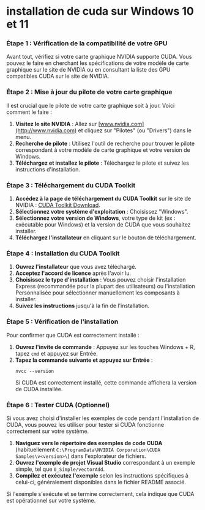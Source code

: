 # installation de cuda sur Windows 10 et 11

### Étape 1 : Vérification de la compatibilité de votre GPU
Avant tout, vérifiez si votre carte graphique NVIDIA supporte CUDA. Vous pouvez le faire en cherchant les spécifications de votre modèle de carte graphique sur le site de NVIDIA ou en consultant la liste des GPU compatibles CUDA sur le site de NVIDIA.

### Étape 2 : Mise à jour du pilote de votre carte graphique
Il est crucial que le pilote de votre carte graphique soit à jour. Voici comment le faire :

1. **Visitez le site NVIDIA** : Allez sur [www.nvidia.com](http://www.nvidia.com) et cliquez sur "Pilotes" (ou "Drivers") dans le menu.
2. **Recherche de pilote** : Utilisez l'outil de recherche pour trouver le pilote correspondant à votre modèle de carte graphique et votre version de Windows.
3. **Téléchargez et installez le pilote** : Téléchargez le pilote et suivez les instructions d'installation.

### Étape 3 : Téléchargement du CUDA Toolkit
1. **Accédez à la page de téléchargement du CUDA Toolkit** sur le site de NVIDIA : [CUDA Toolkit Download](https://developer.nvidia.com/cuda-downloads).
2. **Sélectionnez votre système d'exploitation** : Choisissez "Windows".
3. **Sélectionnez votre version de Windows**, votre type de kit (ex : exécutable pour Windows) et la version de CUDA que vous souhaitez installer.
4. **Téléchargez l'installateur** en cliquant sur le bouton de téléchargement.

### Étape 4 : Installation du CUDA Toolkit
1. **Ouvrez l'installateur** que vous avez téléchargé.
2. **Acceptez l'accord de licence** après l'avoir lu.
3. **Choisissez le type d'installation** : Vous pouvez choisir l'installation Express (recommandée pour la plupart des utilisateurs) ou l'installation Personnalisée pour sélectionner manuellement les composants à installer.
4. **Suivez les instructions** jusqu'à la fin de l'installation.

### Étape 5 : Vérification de l'installation
Pour confirmer que CUDA est correctement installé :

1. **Ouvrez l'invite de commande** : Appuyez sur les touches Windows + R, tapez `cmd` et appuyez sur Entrée.
2. **Tapez la commande suivante et appuyez sur Entrée** :
   ```
   nvcc --version
   ```
   Si CUDA est correctement installé, cette commande affichera la version de CUDA installée.

### Étape 6 : Tester CUDA (Optionnel)
Si vous avez choisi d'installer les exemples de code pendant l'installation de CUDA, vous pouvez les utiliser pour tester si CUDA fonctionne correctement sur votre système.

1. **Naviguez vers le répertoire des exemples de code CUDA** (habituellement `C:\ProgramData\NVIDIA Corporation\CUDA Samples\v<version>\`) dans l'explorateur de fichiers.
2. **Ouvrez l'exemple de projet Visual Studio** correspondant à un exemple simple, tel que `0_Simple/vectorAdd`.
3. **Compilez et exécutez l'exemple** selon les instructions spécifiques à celui-ci, généralement disponibles dans le fichier README associé.

Si l'exemple s'exécute et se termine correctement, cela indique que CUDA est opérationnel sur votre système.
